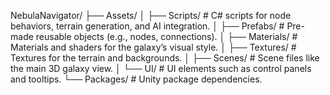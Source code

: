 NebulaNavigator/
├── Assets/
│   ├── Scripts/        # C# scripts for node behaviors, terrain generation, and AI integration.
│   ├── Prefabs/        # Pre-made reusable objects (e.g., nodes, connections).
│   ├── Materials/      # Materials and shaders for the galaxy’s visual style.
│   ├── Textures/       # Textures for the terrain and backgrounds.
│   ├── Scenes/         # Scene files like the main 3D galaxy view.
│   └── UI/             # UI elements such as control panels and tooltips.
└── Packages/           # Unity package dependencies.